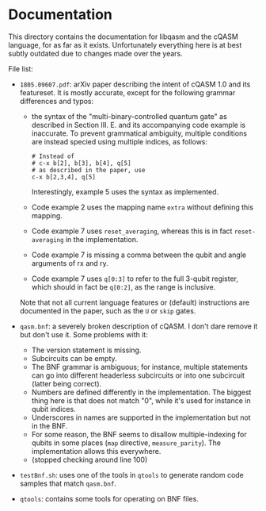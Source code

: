# Documentation

This directory contains the documentation for libqasm and the cQASM language, for as far as it exists. Unfortunately everything here is at best subtly outdated due to changes made over the years.

File list:

 - `1805.09607.pdf`: arXiv paper describing the intent of cQASM 1.0 and its featureset. It is mostly accurate, except for the following grammar differences and typos:

    - the syntax of the "multi-binary-controlled quantum gate" as described in Section III. E. and its accompanying code example is inaccurate. To prevent grammatical ambiguity, multiple conditions are instead specied using multiple indices, as follows:

      ```
      # Instead of
      # c-x b[2], b[3], b[4], q[5]
      # as described in the paper, use
      c-x b[2,3,4], q[5]
      ```

      Interestingly, example 5 uses the syntax as implemented.

    - Code example 2 uses the mapping name `extra` without defining this mapping.
    - Code example 7 uses `reset_averaging`, whereas this is in fact `reset-averaging` in the implementation.
    - Code example 7 is missing a comma between the qubit and angle arguments of rx and ry.
    - Code example 7 uses `q[0:3]` to refer to the full 3-qubit register, which should in fact be `q[0:2]`, as the range is inclusive.

   Note that not all current language features or (default) instructions are documented in the paper, such as the `U` or `skip` gates.

 - `qasm.bnf`: a severely broken description of cQASM. I don't dare remove it but don't use it. Some problems with it:

    - The version statement is missing.
    - Subcircuits can be empty.
    - The BNF grammar is ambiguous; for instance, multiple statements can go into different headerless subcircuits or into one subcircuit (latter being correct).
    - Numbers are defined differently in the implementation. The biggest thing here is that <number> does not match "0", while it's used for instance in qubit indices.
    - Underscores in names are supported in the implementation but not in the BNF.
    - For some reason, the BNF seems to disallow multiple-indexing for qubits in some places (`map` directive, `measure_parity`). The implementation allows this everywhere.
    - (stopped checking around line 100)

 - `testBnf.sh`: uses one of the tools in `qtools` to generate random code samples that match `qasm.bnf`.

 - `qtools`: contains some tools for operating on BNF files.
